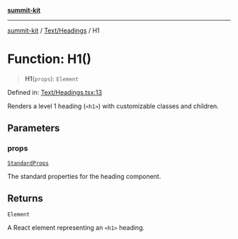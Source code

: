 [**summit-kit**](../../../README.md)

***

[summit-kit](../../../modules.md) / [Text/Headings](../README.md) / H1

# Function: H1()

> **H1**(`props`): `Element`

Defined in: [Text/Headings.tsx:13](https://github.com/andrewgremlich/summit-kit/blob/ac4db5932601c6d49fd51bdc996d6ecf52b89f8d/src/react/Text/Headings.tsx#L13)

Renders a level 1 heading (`<h1>`) with customizable classes and children.

## Parameters

### props

[`StandardProps`](../../../Types/general/type-aliases/StandardProps.md)

The standard properties for the heading component.

## Returns

`Element`

A React element representing an `<h1>` heading.
